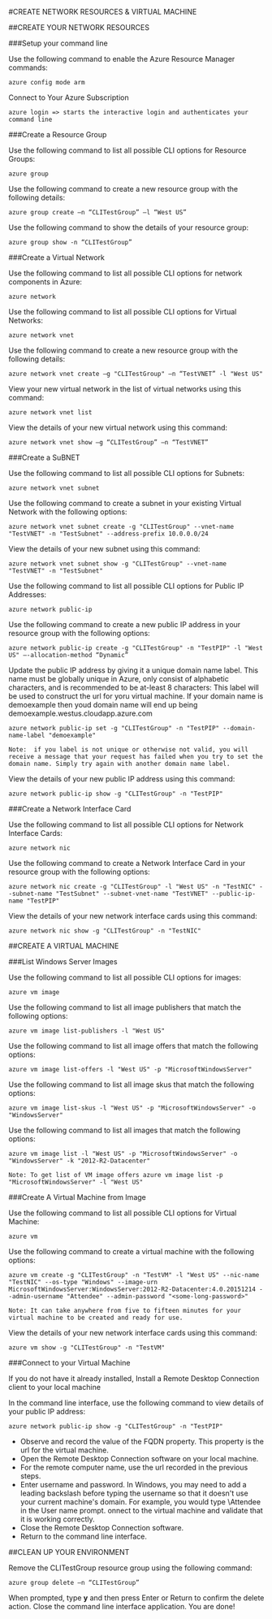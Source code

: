 #CREATE NETWORK RESOURCES & VIRTUAL MACHINE

##CREATE YOUR NETWORK RESOURCES

###Setup your command line

Use the following command to enable the Azure Resource Manager commands:
    
    azure config mode arm


Connect to Your Azure Subscription

    azure login => starts the interactive login and authenticates your command line


###Create a Resource Group

Use the following command to list all possible CLI options for Resource Groups:

    azure group


Use the following command to create a new resource group with the following details:

    azure group create –n “CLITestGroup” –l “West US”


Use the following command to show the details of your resource group:

    azure group show -n “CLITestGroup”


###Create a Virtual Network

Use the following command to list all possible CLI options for network components in Azure:

    azure network


Use the following command to list all possible CLI options for Virtual Networks:

    azure network vnet


Use the following command to create a new resource group with the following details:

    azure network vnet create –g "CLITestGroup" –n “TestVNET” -l "West US"


View your new virtual network in the list of virtual networks using this command:

    azure network vnet list


View the details of your new virtual network using this command:

    azure network vnet show –g “CLITestGroup” –n “TestVNET”

###Create a SuBNET

Use the following command to list all possible CLI options for Subnets:

    azure network vnet subnet


Use the following command to create a subnet in your existing Virtual Network with the following options:

    azure network vnet subnet create -g "CLITestGroup" --vnet-name "TestVNET" -n "TestSubnet" --address-prefix 10.0.0.0/24


View the details of your new subnet using this command:

    azure network vnet subnet show -g "CLITestGroup" --vnet-name "TestVNET" -n "TestSubnet"


Use the following command to list all possible CLI options for Public IP Addresses:

    azure network public-ip


Use the following command to create a new public IP address in your resource group with the following options:

    azure network public-ip create -g "CLITestGroup" -n "TestPIP" -l "West US" –-allocation-method “Dynamic”


Update the public IP address by giving it a unique domain name label. This name must be globally unique in Azure, only consist of alphabetic characters, and is recommended to be at-least 8 characters:
This label will be used to construct the url for yoru virtual machine. 
If your domain name is demoexample then youd domain name will end up being 
demoexample.westus.cloudapp.azure.com

    azure network public-ip set -g "CLITestGroup" -n "TestPIP" --domain-name-label "demoexample"

    Note:  if you label is not unique or otherwise not valid, you will receive a message that your request has failed when you try to set the domain name. Simply try again with another domain name label.


View the details of your new public IP address using this command:

    azure network public-ip show -g "CLITestGroup" -n "TestPIP"


###Create a Network Interface Card

Use the following command to list all possible CLI options for Network Interface Cards:

    azure network nic


Use the following command to create a Network Interface Card in your resource group with the following options:

    azure network nic create -g "CLITestGroup" -l "West US" -n "TestNIC" --subnet-name "TestSubnet" --subnet-vnet-name "TestVNET" --public-ip-name "TestPIP"


View the details of your new network interface cards using this command:

    azure network nic show -g "CLITestGroup" -n "TestNIC"


##CREATE A VIRTUAL MACHINE

###List Windows Server Images

Use the following command to list all possible CLI options for images:

    azure vm image


Use the following command to list all image publishers that match the following options:

    azure vm image list-publishers -l "West US"


Use the following command to list all image offers that match the following options:

    azure vm image list-offers -l "West US" -p "MicrosoftWindowsServer"


Use the following command to list all image skus that match the following options:

    azure vm image list-skus -l "West US" -p "MicrosoftWindowsServer" -o "WindowsServer"


Use the following command to list all images that match the following options:

    azure vm image list -l "West US" -p "MicrosoftWindowsServer" -o "WindowsServer" -k "2012-R2-Datacenter"

    Note: To get list of VM image offers azure vm image list -p "MicrosoftWindowsServer" -l "West US"


###Create A Virtual Machine from Image

Use the following command to list all possible CLI options for Virtual Machine:

    azure vm


Use the following command to create a virtual machine with the following options:

    azure vm create -g "CLITestGroup" -n "TestVM" -l "West US" --nic-name "TestNIC" --os-type "Windows" --image-urn MicrosoftWindowsServer:WindowsServer:2012-R2-Datacenter:4.0.20151214 --admin-username "Attendee" --admin-password "<some-long-password>"

    Note: It can take anywhere from five to fifteen minutes for your virtual machine to be created and ready for use.


View the details of your new network interface cards using this command:

    azure vm show -g "CLITestGroup" -n "TestVM"


###Connect to your Virtual Machine

If you do not have it already installed, Install a Remote Desktop Connection client to your local machine

In the command line interface, use the following command to view details of your public IP address:

    azure network public-ip show -g "CLITestGroup" -n "TestPIP"

- Observe and record the value of the FQDN property. This property is the url for the virtual machine.
- Open the Remote Desktop Connection software on your local machine.
- For the remote computer name, use the url recorded in the previous steps.
- Enter username and password. In Windows, you may need to add a leading backslash before typing the username so that it doesn't use your current machine's domain. For example, you would type \Attendee in the User name prompt.
onnect to the virtual machine and validate that it is working correctly.
- Close the Remote Desktop Connection software.
- Return to the command line interface.

##CLEAN UP YOUR ENVIRONMENT

Remove the CLITestGroup resource group using the following command:

    azure group delete –n “CLITestGroup”

When prompted, type **y** and then press Enter or Return to confirm the delete action.
Close the command line interface application. You are done!
